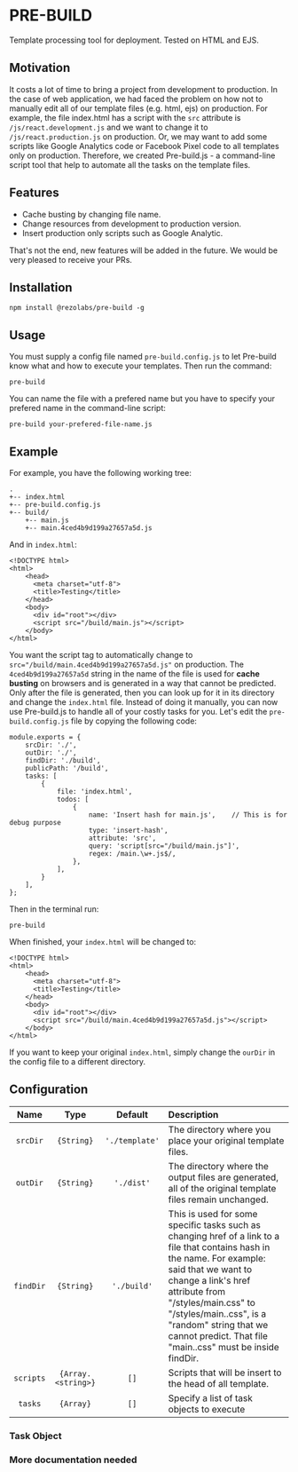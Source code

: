 # PRE-BUILD
Template processing tool for deployment.
Tested on HTML and EJS.
## Motivation
It costs a lot of time to bring a project from development to production. In the case of web application, we had faced the problem on how not to manually edit all of our template files (e.g. html, ejs) on production. For example, the file index.html has a script with the `src` attribute is `/js/react.development.js` and we want to change it to `/js/react.production.js` on production. Or, we may want to add some scripts like Google Analytics code or Facebook Pixel code to all templates only on production. Therefore, we created Pre-build.js - a command-line script tool that help to automate all the tasks on the template files.
## Features
* Cache busting by changing file name.
* Change resources from development to production version.
* Insert production only scripts such as Google Analytic.

That's not the end, new features will be added in the future. We would be very pleased to receive your PRs.
## Installation
```
npm install @rezolabs/pre-build -g
```
## Usage
You must supply a config file named `pre-build.config.js` to let Pre-build know what and how to execute your templates. Then run the command:
```
pre-build
```
You can name the file with a prefered name but you have to specify your prefered name in the command-line script:
```
pre-build your-prefered-file-name.js
```
## Example
For example, you have the following working tree:
```
.
+-- index.html
+-- pre-build.config.js
+-- build/
    +-- main.js
    +-- main.4ced4b9d199a27657a5d.js
```
And in `index.html`:
```
<!DOCTYPE html>
<html>
    <head>
      <meta charset="utf-8">
      <title>Testing</title>
    </head>
    <body>
      <div id="root"></div>
      <script src="/build/main.js"></script>
    </body>
</html>
```
You want the script tag to automatically change to `src="/build/main.4ced4b9d199a27657a5d.js"` on production. The `4ced4b9d199a27657a5d` string in the name of the file is used for **cache busting** on browsers and is generated in a way that cannot be predicted. Only after the file is generated, then you can look up for it in its directory and change the `index.html` file. Instead of doing it manually, you can now use Pre-build.js to handle all of your costly tasks for you. Let's edit the `pre-build.config.js` file by copying the following code:
```
module.exports = {
    srcDir: './',
    outDir: './',
    findDir: './build',
    publicPath: '/build',
    tasks: [
        {
            file: 'index.html',
            todos: [
                {
                    name: 'Insert hash for main.js',    // This is for debug purpose
                    type: 'insert-hash',
                    attribute: 'src',
                    query: 'script[src="/build/main.js"]',
                    regex: /main.\w+.js$/,
                },
            ],
        }
    ],
};
```
Then in the terminal run:
```
pre-build
```
When finished, your `index.html` will be changed to:
```
<!DOCTYPE html>
<html>
    <head>
      <meta charset="utf-8">
      <title>Testing</title>
    </head>
    <body>
      <div id="root"></div>
      <script src="/build/main.4ced4b9d199a27657a5d.js"></script>
    </body>
</html>
```
If you want to keep your original `index.html`, simply change the `ourDir` in the config file to a different directory.
## Configuration
|Name|Type|Default|Description|
|:--:|:--:|:-----:|:----------|
|`srcDir`|`{String}`|`'./template'`|The directory where you place your original template files.|
|`outDir`|`{String}`|`'./dist'`|The directory where the output files are generated, all of the original template files remain unchanged.|
|`findDir`|`{String}`|`'./build'`|This is used for some specific tasks such as changing href of a link to a file that contains hash in the name. For example: said that we want to change a link's href attribute from "/styles/main.css" to "/styles/main.<hash>.css", <hash> is a "random" string that we cannot predict. That file "main.<hash>.css" must be inside findDir.|
|`scripts`|`{Array.<string>}`|`[]`|Scripts that will be insert to the head of all template.|
|`tasks`|`{Array}`|`[]`|Specify a list of task objects to execute|
### Task Object


### More documentation needed